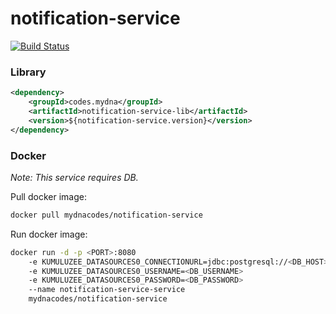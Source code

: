 # notification-service

[![Build Status](https://jenkins.din-cloud.com/buildStatus/icon?job=mydnacodes%2Fnotification-service%2Fmaster&subject=CI/CD)](https://jenkins.din-cloud.com/job/mydnacodes/job/notification-service/job/master/)

### Library
```xml
<dependency>
    <groupId>codes.mydna</groupId>
    <artifactId>notification-service-lib</artifactId>
    <version>${notification-service.version}</version>
</dependency>
```

### Docker

*Note: This service requires DB.*

Pull docker image:
```bash
docker pull mydnacodes/notification-service
```

Run docker image:
```bash
docker run -d -p <PORT>:8080 
    -e KUMULUZEE_DATASOURCES0_CONNECTIONURL=jdbc:postgresql://<DB_HOST>:<DB_PORT>/notification-service
    -e KUMULUZEE_DATASOURCES0_USERNAME=<DB_USERNAME> 
    -e KUMULUZEE_DATASOURCES0_PASSWORD=<DB_PASSWORD> 
    --name notification-service-service
    mydnacodes/notification-service
```
